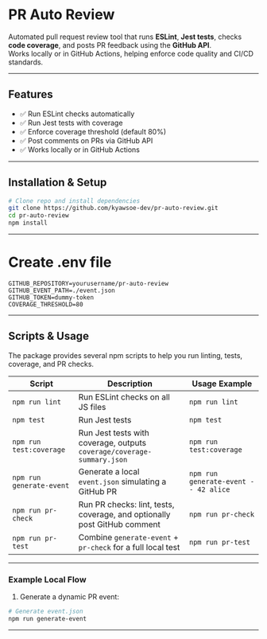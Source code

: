 # PR Auto Review

Automated pull request review tool that runs **ESLint**, **Jest tests**, checks **code coverage**, and posts PR feedback using the **GitHub API**.  
Works locally or in GitHub Actions, helping enforce code quality and CI/CD standards.

---

## Features

- ✅ Run ESLint checks automatically  
- ✅ Run Jest tests with coverage  
- ✅ Enforce coverage threshold (default 80%)  
- ✅ Post comments on PRs via GitHub API  
- ✅ Works locally or in GitHub Actions  

---


## Installation & Setup

```bash
# Clone repo and install dependencies
git clone https://github.com/kyawsoe-dev/pr-auto-review.git
cd pr-auto-review
npm install
```

---


# Create .env file
```env
GITHUB_REPOSITORY=yourusername/pr-auto-review
GITHUB_EVENT_PATH=./event.json
GITHUB_TOKEN=dummy-token
COVERAGE_THRESHOLD=80
```

---


## Scripts & Usage

The package provides several npm scripts to help you run linting, tests, coverage, and PR checks.  

| Script | Description | Usage Example |
|--------|-------------|---------------|
| `npm run lint` | Run ESLint checks on all JS files | `npm run lint` |
| `npm test` | Run Jest tests | `npm test` |
| `npm run test:coverage` | Run Jest tests with coverage, outputs `coverage/coverage-summary.json` | `npm run test:coverage` |
| `npm run generate-event` | Generate a local `event.json` simulating a GitHub PR | `npm run generate-event -- 42 alice` |
| `npm run pr-check` | Run PR checks: lint, tests, coverage, and optionally post GitHub comment | `npm run pr-check` |
| `npm run pr-test` | Combine `generate-event` + `pr-check` for a full local test | `npm run pr-test` |

---

### Example Local Flow

1. Generate a dynamic PR event:

```bash
# Generate event.json
npm run generate-event

```

---



